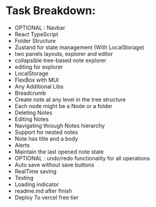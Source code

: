 # Task Breakdown:
- OPTIONAL : Navbar 
- React TypeScript 
- Folder Structure
- Zustand for state management (With LocalStorage)
- two panels layouts, explorer and editor 
- collapsible tree-based note explorer 
- editing for explorer 
- LocalStorage 
- FlexBox with MUI 
- Any Additional Libs 
- Breadcrumb
- Create note at any level in the tree structure 
- Each node might be a Node or a folder 
- Deleting Notes 
- Editing Notes
- Navigating through Notes hierarchy 
- Support for nested notes 
- Note has title and a body 
- Alerts 
- Maintain the last opened note state 
- OPTIONAL : undo/redo functionality for all operations 
- Auto save without save buttons 
- RealTime saving 
- Testing 
- Loading indicator 
- readme.md after finish 
- Deploy To vercel free tier 


